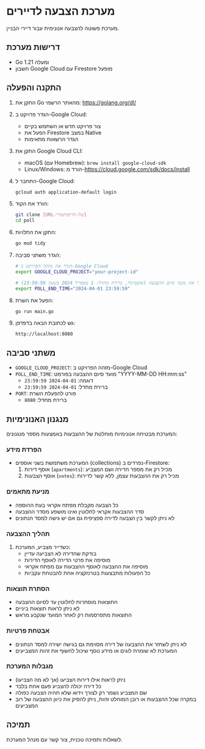 # מערכת הצבעה לדיירים

מערכת פשוטה להצבעה אנונימית עבור דיירי הבניין.

## דרישות מערכת

- Go 1.21 ומעלה
- חשבון Google Cloud עם Firestore מופעל

## התקנה והפעלה

1. התקן את Go מהאתר הרשמי: https://golang.org/dl/

2. הגדר פרויקט ב-Google Cloud:
   - צור פרויקט חדש או השתמש בקיים
   - הפעל את Firestore במצב Native
   - הגדר הרשאות מתאימות

3. התקן את Google Cloud CLI:
   - macOS (עם Homebrew): `brew install google-cloud-sdk`
   - Linux/Windows: הורד מ-https://cloud.google.com/sdk/docs/install

4. התחבר ל-Google Cloud:
   ```bash
   gcloud auth application-default login
   ```

5. הורד את הקוד:
   ```bash
   git clone [URL-של-הריפוזיטורי]
   cd poll
   ```

6. התקן את התלויות:
   ```bash
   go mod tidy
   ```

7. הגדר משתני סביבה:
   ```bash
   # הגדר את מזהה הפרויקט ב-Google Cloud
   export GOOGLE_CLOUD_PROJECT="your-project-id"
   
   # הגדר את מועד סיום ההצבעה (אופציונלי, ברירת מחדל: 1 באפריל 2024 בשעה 23:59:59)
   export POLL_END_TIME="2024-04-01 23:59:59"
   ```

8. הפעל את השרת:
   ```bash
   go run main.go
   ```

9. גש לכתובת הבאה בדפדפן:
   ```
   http://localhost:8080
   ```

## משתני סביבה

- `GOOGLE_CLOUD_PROJECT`: מזהה הפרויקט ב-Google Cloud
- `POLL_END_TIME`: מועד סיום ההצבעה בפורמט "YYYY-MM-DD HH:mm:ss"
  - דוגמה: `2024-04-01 23:59:59`
  - ברירת מחדל: `2024-04-01 23:59:59`
- `PORT`: פורט להפעלת השרת
  - ברירת מחדל: `8080`

## מנגנון האנונימיות

המערכת מבטיחה אנונימיות מוחלטת של ההצבעות באמצעות מספר מנגנונים:

### הפרדת מידע
- המערכת משתמשת בשני אוספים (collections) נפרדים ב-Firestore:
  1. אוסף דירות (`apartments`): מכיל רק את מספר הדירה ושם המצביע
  2. אוסף הצבעות (`votes`): מכיל רק את ההצבעות עצמן, ללא קשר לדירות

### מניעת מתאמים
- כל הצבעה מקבלת מפתח אקראי בעת ההוספה
- סדר ההצבעות אקראי לחלוטין ואינו מושפע מסדר ההצבעה
- לא ניתן לקשר בין הצבעה לדירה ספציפית גם אם יש גישה למסד הנתונים

### תהליך ההצבעה
1. כשדייר מצביע, המערכת:
   - בודקת שהדירה לא הצביעה עדיין
   - מוסיפה את פרטי הדירה לאוסף הדירות
   - מוסיפה את ההצבעה לאוסף ההצבעות עם מפתח אקראי
   - כל הפעולות מתבצעות בטרנזקציה אחת להבטחת עקביות

### הסתרת תוצאות
- התוצאות מוסתרות לחלוטין עד לסיום ההצבעה
- לא ניתן לראות תוצאות ביניים
- התוצאות מתפרסמות רק לאחר המועד שנקבע מראש

### אבטחת פרטיות
- לא ניתן לשחזר את ההצבעה של דירה מסוימת גם בגישה ישירה למסד הנתונים
- המערכת לא שומרת לוגים או מידע נוסף שיכול לחשוף את זהות המצביעים

### מגבלות המערכת
- ניתן לראות אילו דירות הצביעו (אך לא מה הצביעו)
- כל דירה יכולה להצביע פעם אחת בלבד
- שם המצביע נשמר רק לצורך וידוא שלא תהיה הצבעה כפולה
- במקרה שכל ההצבעות או רובן המוחלט זהות, ניתן להסיק את כיוון ההצבעה של רוב המצביעים

## תמיכה

לשאלות ותמיכה טכנית, צור קשר עם מנהל המערכת. 
